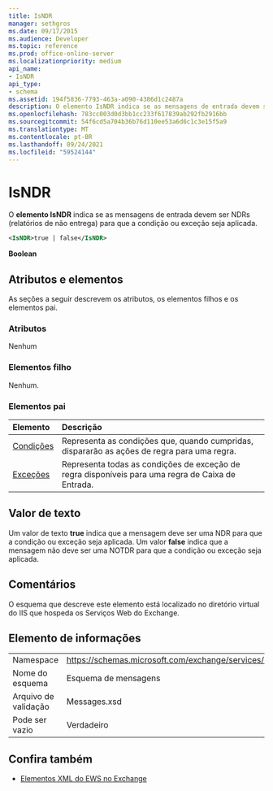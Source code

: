 ```yaml
---
title: IsNDR
manager: sethgros
ms.date: 09/17/2015
ms.audience: Developer
ms.topic: reference
ms.prod: office-online-server
ms.localizationpriority: medium
api_name:
- IsNDR
api_type:
- schema
ms.assetid: 194f5836-7793-463a-a090-4386d1c2487a
description: O elemento IsNDR indica se as mensagens de entrada devem ser NDRs (relatórios de não entrega) para que a condição ou exceção seja aplicada.
ms.openlocfilehash: 783cc003d0d3bb1cc233f617839ab292fb2916bb
ms.sourcegitcommit: 54f6cd5a704b36b76d110ee53a6d6c1c3e15f5a9
ms.translationtype: MT
ms.contentlocale: pt-BR
ms.lasthandoff: 09/24/2021
ms.locfileid: "59524144"
---
```

# <a name="isndr"></a>IsNDR

O **elemento IsNDR** indica se as mensagens de entrada devem ser NDRs (relatórios de não entrega) para que a condição ou exceção seja aplicada. 
  
```XML
<IsNDR>true | false</IsNDR>
```

 **Boolean**
## <a name="attributes-and-elements"></a>Atributos e elementos

As seções a seguir descrevem os atributos, os elementos filhos e os elementos pai.
  
### <a name="attributes"></a>Atributos

Nenhum
  
### <a name="child-elements"></a>Elementos filho

Nenhum.
  
### <a name="parent-elements"></a>Elementos pai

|**Elemento**|**Descrição**|
|:-----|:-----|
|[Condições](conditions.md) <br/> |Representa as condições que, quando cumpridas, dispararão as ações de regra para uma regra.  <br/> |
|[Exceções](exceptions.md) <br/> |Representa todas as condições de exceção de regra disponíveis para uma regra de Caixa de Entrada.  <br/> |
   
## <a name="text-value"></a>Valor de texto

Um valor de texto **true** indica que a mensagem deve ser uma NDR para que a condição ou exceção seja aplicada. Um valor **false** indica que a mensagem não deve ser uma NOTDR para que a condição ou exceção seja aplicada. 
  
## <a name="remarks"></a>Comentários

O esquema que descreve este elemento está localizado no diretório virtual do IIS que hospeda os Serviços Web do Exchange.
  
## <a name="element-information"></a>Elemento de informações

|||
|:-----|:-----|
|Namespace  <br/> |https://schemas.microsoft.com/exchange/services/2006/messages  <br/> |
|Nome do esquema  <br/> |Esquema de mensagens  <br/> |
|Arquivo de validação  <br/> |Messages.xsd  <br/> |
|Pode ser vazio  <br/> |Verdadeiro  <br/> |
   
## <a name="see-also"></a>Confira também



- [Elementos XML do EWS no Exchange](ews-xml-elements-in-exchange.md)

